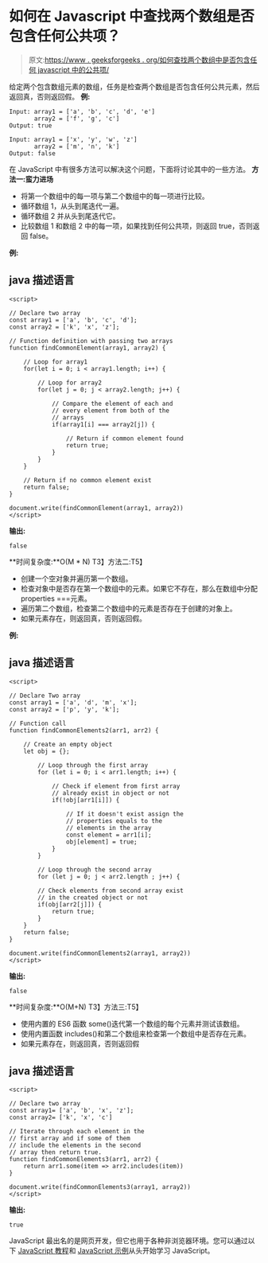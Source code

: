 # 如何在 Javascript 中查找两个数组是否包含任何公共项？

> 原文:[https://www . geeksforgeeks . org/如何查找两个数组中是否包含任何 javascript 中的公共项/](https://www.geeksforgeeks.org/how-to-find-if-two-arrays-contain-any-common-item-in-javascript/)

给定两个包含数组元素的数组，任务是检查两个数组是否包含任何公共元素，然后返回真，否则返回假。
**例:**

```
Input: array1 = ['a', 'b', 'c', 'd', 'e']
       array2 = ['f', 'g', 'c']
Output: true

Input: array1 = ['x', 'y', 'w', 'z']
       array2 = ['m', 'n', 'k']
Output: false
```

在 JavaScript 中有很多方法可以解决这个问题，下面将讨论其中的一些方法。
**方法一:蛮力进场**

*   将第一个数组中的每一项与第二个数组中的每一项进行比较。
*   循环数组 1，从头到尾迭代一遍。
*   循环数组 2 并从头到尾迭代它。
*   比较数组 1 和数组 2 中的每一项，如果找到任何公共项，则返回 true，否则返回 false。

**例:**

## java 描述语言

```
<script>

// Declare two array
const array1 = ['a', 'b', 'c', 'd'];
const array2 = ['k', 'x', 'z'];

// Function definition with passing two arrays
function findCommonElement(array1, array2) {

    // Loop for array1
    for(let i = 0; i < array1.length; i++) {

        // Loop for array2
        for(let j = 0; j < array2.length; j++) {

            // Compare the element of each and
            // every element from both of the
            // arrays
            if(array1[i] === array2[j]) {

                // Return if common element found
                return true;
            }
        }
    }

    // Return if no common element exist
    return false;
}

document.write(findCommonElement(array1, array2))
</script>                   
```

**输出:**

```
false
```

**时间复杂度:**O(M * N)
T3】方法二:T5】

*   创建一个空对象并遍历第一个数组。
*   检查对象中是否存在第一个数组中的元素。如果它不存在，那么在数组中分配 properties ===元素。
*   遍历第二个数组，检查第二个数组中的元素是否存在于创建的对象上。
*   如果元素存在，则返回真，否则返回假。

**例:**

## java 描述语言

```
<script>

// Declare Two array
const array1 = ['a', 'd', 'm', 'x'];
const array2 = ['p', 'y', 'k'];

// Function call
function findCommonElements2(arr1, arr2) {

    // Create an empty object
    let obj = {};

        // Loop through the first array
        for (let i = 0; i < arr1.length; i++) {

            // Check if element from first array
            // already exist in object or not
            if(!obj[arr1[i]]) {

                // If it doesn't exist assign the
                // properties equals to the
                // elements in the array
                const element = arr1[i];
                obj[element] = true;
            }
        }

        // Loop through the second array
        for (let j = 0; j < arr2.length ; j++) {

        // Check elements from second array exist
        // in the created object or not
        if(obj[arr2[j]]) {
            return true;
        }
    }
    return false;
}

document.write(findCommonElements2(array1, array2))
</script>                   
```

**输出:**

```
false
```

**时间复杂度:**O(M+N)
T3】方法三:T5】

*   使用内置的 ES6 函数 some()迭代第一个数组的每个元素并测试该数组。
*   使用内置函数 includes()和第二个数组来检查第一个数组中是否存在元素。
*   如果元素存在，则返回真，否则返回假

## java 描述语言

```
<script>

// Declare two array
const array1= ['a', 'b', 'x', 'z'];
const array2= ['k', 'x', 'c']

// Iterate through each element in the
// first array and if some of them
// include the elements in the second
// array then return true.
function findCommonElements3(arr1, arr2) {
    return arr1.some(item => arr2.includes(item))
}

document.write(findCommonElements3(array1, array2))
</script>                   
```

**输出:**

```
true
```

JavaScript 最出名的是网页开发，但它也用于各种非浏览器环境。您可以通过以下 [JavaScript 教程](https://www.geeksforgeeks.org/javascript-tutorial/)和 [JavaScript 示例](https://www.geeksforgeeks.org/javascript-examples/)从头开始学习 JavaScript。